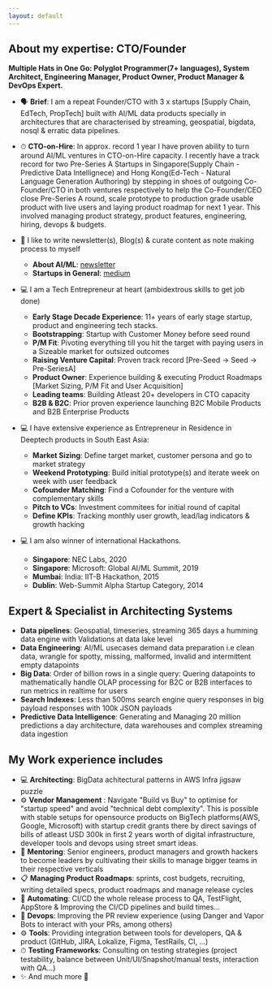 ```yaml
---
layout: default
---
```


## About my expertise: CTO/Founder

**Multiple Hats in One Go: Polyglot Programmer(7+ languages), System Architect, Engineering Manager, Product Owner, Product Manager & DevOps Expert.**

- 🗣 **Brief**: I am a repeat Founder/CTO with 3 x startups [Supply Chain, EdTech, PropTech] built with AI/ML data products specially in architectures that are characterised by streaming, geospatial, bigdata, nosql & erratic data pipelines. 

- ⏱ **CTO-on-Hire**: In approx. record 1 year I have proven ability to turn around AI/ML ventures in CTO-on-Hire capacity. I recently have a track record for two Pre-Series A Startups in Singapore(Supply Chain - Predictive Data Intellignece) and Hong Kong(Ed-Tech - Natural Language Generation Authoring) by stepping in shoes of outgoing Co-Founder/CTO in both ventures respectively to help the Co-Founder/CEO close Pre-Series A round, scale prototype to production grade usable product with live users and laying product roadmap for next 1 year. This involved managing product strategy, product features, engineering, hiring, devops & budgets.  

- 📝 I like to write newsletter(s), Blog(s) & curate content as note making process to myself
  - **About AI/ML**: [newsletter](https://polymathai.substack.com)
  - **Startups in General**: [medium](https://medium.com/@sagungarg)

- 💻 I am a Tech Entrepreneur at heart (ambidextrous skills to get job done) 
  - **Early Stage Decade Experience**: 11+ years of early stage startup, product and engineering tech stacks.
  - **Bootstrapping**: Startup with Customer Money before seed round
  - **P/M Fit**: Pivoting everything till you hit the target with paying users in a Sizeable market for outsized outcomes
  - **Raising Venture Capital**: Proven track record [Pre-Seed -> Seed -> Pre-SeriesA]
  - **Product Owner**: Experience building & executing Product Roadmaps [Market Sizing, P/M Fit and User Acquisition]
  - **Leading teams**: Building Atleast 20+ developers in CTO capacity
  - **B2B & B2C**: Prior proven experience launching B2C Mobile Products and B2B Enterprise Products 

- 💻 I have extensive experience as Entrepreneur in Residence in Deeptech products in South East Asia:
  - **Market Sizing**: Define target market, customer persona and go to market strategy
  - **Weekend Prototyping**: Build initial prototype(s) and iterate week on week with user feedback
  - **Cofounder Matching**: Find a Cofounder for the venture with complementary skills
  - **Pitch to VCs**: Investment commitees for initial round of capital
  - **Define KPIs**: Tracking monthly user growth, lead/lag indicators & growth hacking

- 💻 I am also winner of international Hackathons.
  - **Singapore**: NEC Labs, 2020
  - **Singapore**: Microsoft: Global AI/ML Summit, 2019
  - **Mumbai**: India: IIT-B Hackathon, 2015
  - **Dublin**: Web-Summit Alpha Startup Category, 2014

## Expert & Specialist in Architecting Systems
- **Data pipelines**: Geospatial, timeseries, streaming  365 days a humming data engine with Validations at data lake level
- **Data Engineering**: AI/ML usecases demand data preparation i.e clean data, wrangle for spotty, missing, malformed, invalid and intermittent empty datapoints
- **Big Data**: Order of billion rows in a single query: Quering datapoints to mathematically handle OLAP processing for B2C or B2B interfaces to run metrics in realtime for users
- **Search Indexes**: Less than 500ms search engine query responses in big payload responses with 100k JSON payloads
- **Predictive Data Intelligence**: Generating and Managing 20 million predictions a day architecture, data warehouses and complex streaming data ingestion

## My Work experience includes
- 💻 **Architecting**: BigData achitectural patterns in AWS Infra jigsaw puzzle
- ⚙️ **Vendor Management** : Navigate "Build vs Buy" to optimise for "startup speed" and avoid "technical debt complexity". This is possible with stable setups for opensource products on BigTech platforms(AWS, Google, Microsoft) with startup credit grants there by direct savings of bills of atleast USD 300k in first 2 years worth of digital infrastructure, developer tools and devops using street smart ideas. 
- 👥 **Mentoring**: Senior engineers, product managers and growth hackers to become leaders by cultivating their skills to manage bigger teams in their respective verticals
- 📋 **Managing Product Roadmaps**: sprints, cost budgets, recruiting, writing detailed specs, product roadmaps and manage release cycles
- 🤖 **Automating**: CI/CD the whole release process to QA, TestFlight, AppStore & Improving the CI/CD pipelines and build times…
- 👥 **Devops**: Improving the PR review experience (using Danger and Vapor Bots to interact with your PRs, among others)
- ⚙️ **Tools**: Providing integration between tools for developers, QA & product (GitHub, JIRA, Lokalize, Figma, TestRails, CI, …)
- ⏱ **Testing Frameworks**: Consulting on testing strategies (project testability, balance between Unit/UI/Snapshot/manual tests, interaction with QA…)
- ✨ And much more 🙂


<!-- Text can be **bold**, _italic_, or ~~strikethrough~~.

[Link to another page](./2-another-page.html).

[Link to another page copy](./1-previous-startups.html).

There should be whitespace between paragraphs.

There should be whitespace between paragraphs. We recommend including a README, or a file with information about your project. -->


<!-- ## Header 2

> This is a blockquote following a header.
>
> When something is important enough, you do it even if the odds are not in your favor.

## Competitions

- 2020 ISPASS Student Travel Award  
- [Research Distinction](https://cns.utexas.edu/undergraduate-education/events/cns-distinctions/2020-distinction-winners#bodun-hucomputer-science) by the College of Natural Sciences


### Header 3

```js
// Javascript code with syntax highlighting.
var fun = function lang(l) {
  dateformat.i18n = require('./lang/' + l)
  return true;
}
```

```ruby
# Ruby code with syntax highlighting
GitHubPages::Dependencies.gems.each do |gem, version|
  s.add_dependency(gem, "= #{version}")
end
```

#### Header 4

*   This is an unordered list following a header.
*   This is an unordered list following a header.
*   This is an unordered list following a header.

##### Header 5

1.  This is an ordered list following a header.
2.  This is an ordered list following a header.
3.  This is an ordered list following a header.

###### Header 6

| head1        | head two          | three |
|:-------------|:------------------|:------|
| ok           | good swedish fish | nice  |
| out of stock | good and plenty   | nice  |
| ok           | good `oreos`      | hmm   |
| ok           | good `zoute` drop | yumm  |

### There's a horizontal rule below this.

* * *

### Here is an unordered list:

*   Item foo
*   Item bar
*   Item baz
*   Item zip

### And an ordered list:

1.  Item one
1.  Item two
1.  Item three
1.  Item four

### And a nested list:

- level 1 item
  - level 2 item
  - level 2 item
    - level 3 item
    - level 3 item
- level 1 item
  - level 2 item
  - level 2 item
  - level 2 item
- level 1 item
  - level 2 item
  - level 2 item
- level 1 item

### Small image

![Octocat](https://github.githubassets.com/images/icons/emoji/octocat.png)

### Large image

![Branching](https://guides.github.com/activities/hello-world/branching.png)


### Definition lists can be used with HTML syntax.

<dl>
<dt>Name</dt>
<dd>Godzilla</dd>
<dt>Born</dt>
<dd>1952</dd>
<dt>Birthplace</dt>
<dd>Japan</dd>
<dt>Color</dt>
<dd>Green</dd>
</dl>

```
Long, single-line code blocks should not wrap. They should horizontally scroll if they are too long. This line should be long enough to demonstrate this.
```

```
The final element.
``` -->

